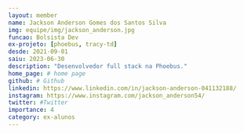 ```yaml
---
layout: member
name: Jackson Anderson Gomes dos Santos Silva
img: equipe/img/jackson_anderson.jpg
funcao: Bolsista Dev
ex-projeto: [phoebus, tracy-td]
desde: 2021-09-01
saiu: 2023-06-30
description: "Desenvolvedor full stack na Phoebus."
home_page: # home page
github: # Github 
linkedin: https://www.linkedin.com/in/jackson-anderson-041132188/ 
instagram: https://www.instagram.com/jackson_anderson54/
twitter: #Twitter
importance: 4
category: ex-alunos
---
```

